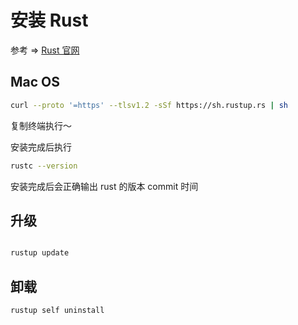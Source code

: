 # 安装 Rust

参考 => [Rust 官网](https://www.rust-lang.org/zh-CN/)

## Mac OS

```bash
curl --proto '=https' --tlsv1.2 -sSf https://sh.rustup.rs | sh
```

复制终端执行～

安装完成后执行

```bash
rustc --version
```

安装完成后会正确输出 rust 的版本 commit 时间

## 升级

```bash

rustup update
```

## 卸载

```bash
rustup self uninstall
```
